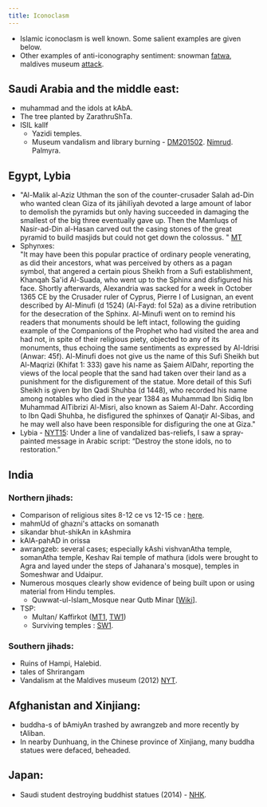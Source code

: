 ```yaml
---
title: Iconoclasm
---
```



- Islamic iconoclasm is well known. Some salient examples are given below.
- Other examples of anti-iconography sentiment: snowman [fatwa](http://www.washingtonpost.com/blogs/worldviews/wp/2015/01/13/frosty-fatwa-saudi-cleric-bans-snowmen/), maldives museum [attack](http://www.nytimes.com/2012/02/14/world/asia/political-turmoil-threatens-archaeological-treasures-in-maldives.html).

## Saudi Arabia and the middle east:
- muhammad and the idols at kAbA.
- The tree planted by ZarathruShTa.
- ISIL kalIf
    - Yazidi temples.
    - Museum vandalism and library burning - [DM201502](http://www.dailymail.co.uk/news/article-2970270/Islamic-State-fighters-destroy-antiquities-Iraq-video.html). [Nimrud](http://www.nytimes.com/2015/03/06/world/middleeast/isis-attacks-iraqi-archaeological-site-at-nimrud.html?smid=fb-share&_r=1). Palmyra.

## Egypt, Lybia
- "Al-Malik al-Aziz Uthman the son of the counter-crusader Salah ad-Din who wanted clean Giza of its jāhilīyah devoted a large amount of labor to demolish the pyramids but only having succeeded in damaging the smallest of the big three eventually gave up. Then the Mamluqs of Nasir-ad-Din al-Hasan carved out the casing stones of the great pyramid to build masjids but could not get down the colossus. " [MT](https://manasataramgini.wordpress.com/2016/08/23/some-meanderings-among-golden-stuff/)  
- Sphynxes:  
  "It may have been this popular practice of ordinary people venerating, as did their ancestors, what was perceived by others as a pagan symbol, that angered a certain pious Sheikh from a Sufi establishment, Khanqah Sa'id Al-Suada, who went up to the Sphinx and disfigured his face. Shortly afterwards, Alexandria was sacked for a week in October 1365 CE by the Crusader ruler of Cyprus, Pierre I of Lusignan, an event described by Al-Minufi (d 1524) (Al-Fayd: fol 52a) as a divine retribution for the desecration of the Sphinx. Al-Minufi went on to remind his readers that monuments should be left intact, following the guiding example of the Companions of the Prophet who had visited the area and had not, in spite of their religious piety, objected to any of its monuments, thus echoing the same sentiments as expressed by Al-Idrisi (Anwar: 45f). Al-Minufi does not give us the name of this Sufi Sheikh but Al-Maqrizi (Khifat 1: 333) gave his name as Şaiem AlDahr, reporting the views of the local people that the sand had taken over their land as a punishment for the disfigurement of the statue. More detail of this Sufi Sheikh is given by Ibn Qadi Shuhba (d 1448), who recorded his name among notables who died in the year 1384 as Muhammad Ibn Sidiq Ibn Muhammad AlTibrizi Al-Misri, also known as Saiem Al-Dahr. According to Ibn Qadi Shuhba, he disfigured the sphinxes of Qanaţir Al-Sibas, and he may well also have been responsible for disfiguring the one at Giza."
- Lybia - [NYT15](http://www.newyorker.com/magazine/2015/02/23/unravelling): Under a line of vandalized bas-reliefs, I saw a spray-painted message in Arabic script: “Destroy the stone idols, no to restoration.”


## India
### Northern jihads:
- Comparison of religious sites 8-12 ce vs 12-15 ce : [here](https://twitter.com/vvkbkvv/status/523883328882368513).
- mahmUd of ghazni's attacks on somanath
- sikandar bhut-shikAn in kAshmira
- kAlA-pahAD in orissa
- awrangzeb: several cases; especially kAshi vishvanAtha temple, somanAtha temple, Keshav Rai temple of mathura (idols were brought to Agra and layed under the steps of Jahanara's mosque), temples in Someshwar and Udaipur.
- Numerous mosques clearly show evidence of being built upon or using material from Hindu temples.
    - Quwwat-ul-Islam_Mosque near Qutb Minar \[[Wiki](https://en.wikipedia.org/wiki/Qutb_complex#Quwwat-ul-Islam_Mosque)\].
- TSP:
    - Multan/ Kaffirkot ([MT1](https://paper.li/vAsukeya/1414422064#!photos), [TW1](https://twitter.com/blog_supplement/status/581327521272197120))
    - Surviving temples : [SW1](http://swarajyamag.com/magazine/faith-under-a-shadow/).

### Southern jihads:
- Ruins of Hampi, Halebid.
- tales of Shrirangam
- Vandalism at the Maldives museum (2012) [NYT](http://www.nytimes.com/2012/02/14/world/asia/political-turmoil-threatens-archaeological-treasures-in-maldives.html?_r=0).

## Afghanistan and Xinjiang:
- buddha-s of bAmiyAn trashed by awrangzeb and more recently by tAliban.
- In nearby Dunhuang, in the Chinese province of Xinjiang, many buddha statues were defaced, beheaded.

## Japan:
- Saudi student destroying buddhist statues (2014) - [NHK](https://www.youtube.com/watch?v=nku91rSCSdM).
